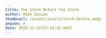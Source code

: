 ```yaml
---
title: The Storm Before the Storm
author: Mike Duncan
thumbnail: /assets/covers/storm-before.webp
amazon: #
date: 2020-11-21T22:54:41.848Z
---
```

